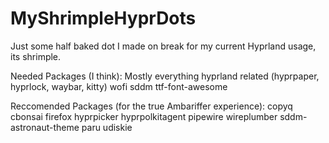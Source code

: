 # MyShrimpleHyprDots
Just some half baked dot I made on break for my current Hyprland usage, its shrimple.

Needed Packages (I think):
Mostly everything hyprland related (hyprpaper, hyprlock, waybar, kitty)
wofi
sddm
ttf-font-awesome

Reccomended Packages (for the true Ambariffer experience):
copyq
cbonsai
firefox
hyprpicker
hyprpolkitagent
pipewire
wireplumber
sddm-astronaut-theme
paru
udiskie

